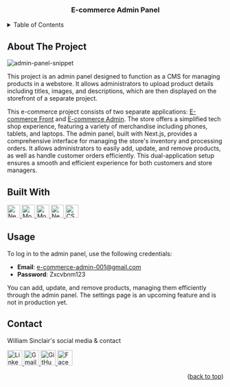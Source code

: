 <a name="readme-top"></a>

<!-- PROJECT LOGO -->
<br />
<h3 align="center">E-commerce Admin Panel</h3>

<!-- TABLE OF CONTENTS -->
<details>
  <summary>Table of Contents</summary>
  <ol>
    <li>
      <a href="#about-the-project">About The Project</a>
      <ul>
        <li><a href="#built-with">Built With</a></li>
      </ul>
    </li>
    <li><a href="#usage">Usage</a></li>
    <li><a href="#contact">Contact</a></li>
    <li><a href="#acknowledgments">Acknowledgments</a></li>
  </ol>
</details>

<!-- ABOUT THE PROJECT -->

## About The Project

![admin-panel-snippet](https://github.com/Willi0t/ecommerce-admin/assets/113394429/33ca9fba-046e-4be2-b3a0-985abffa6bce)

This project is an admin panel designed to function as a CMS for managing products in a webstore. It allows administrators to upload product details including titles, images, and descriptions, which are then displayed on the storefront of a separate project.

This e-commerce project consists of two separate applications: [E-commerce Front](https://github.com/Willi0t/ecommerce-front) and [E-commerce Admin](https://github.com/Willi0t/ecommerce-admin). The store offers a simplified tech shop experience, featuring a variety of merchandise including phones, tablets, and laptops. The admin panel, built with Next.js, provides a comprehensive interface for managing the store's inventory and processing orders. It allows administrators to easily add, update, and remove products, as well as handle customer orders efficiently. This dual-application setup ensures a smooth and efficient experience for both customers and store managers.

## Built With

<a href="https://nextjs.org" target="_blank">
  <img src="https://img.shields.io/badge/nextjs-white?logo=nextdotjs&color=%2341444B" alt="Next.js Badge" style="width: auto; height: 30px;">
</a>

<a href="https://www.mongodb.com" target="_blank">
  <img src="https://img.shields.io/badge/MongoDB-white?logo=mongodb&color=%23a8dea0" alt="MongoDB Badge" style="width: auto; height: 30px;">
</a>

<a href="https://mongoosejs.com" target="_blank">
  <img src="https://img.shields.io/badge/Mongoose-white?logo=mongodb&color=%23a8dea0" alt="Mongoose Badge" style="width: auto; height: 30px;">
</a>

<a href="https://next-auth.js.org" target="_blank">
  <img src="https://img.shields.io/badge/Next%20Auth-white?logo=nextdotjs&color=%2341444B" alt="Next Auth Badge" style="width: auto; height: 30px;">
</a>

<a href="https://github.com/css-modules/css-modules" target="_blank">
  <img src="https://img.shields.io/badge/CSS%20Modules-white?logo=css3&color=%23ffdfba" alt="CSS Modules Badge" style="width: auto; height: 30px;">
</a>

## Usage

To log in to the admin panel, use the following credentials:
- **Email**: e-commerce-admin-001@gmail.com
- **Password**: Zxcvbnm123

You can add, update, and remove products, managing them efficiently through the admin panel. The settings page is an upcoming feature and is not in production yet.

<!-- CONTACT -->

## Contact

William Sinclair's social media & contact

<a href="https://www.linkedin.com/in/william-sinclair-2bab18153/" target="_blank">
  <img src="https://img.shields.io/badge/linked%20in-white?logo=linkedin&color=%230762C8" alt="LinkedIn Badge" style="width: auto; height: 35px;">
</a>
<a href="mailto:William.sinclair92@gmail.com" target="_blank">
  <img src="https://img.shields.io/badge/Gmail-white?logo=gmail&color=%23e87066" alt="Gmail Badge" style="width: auto; height: 35px;">
</a>
<a href="https://github.com/Willi0t" target="_blank">
  <img src="https://img.shields.io/badge/GitHub-white?logo=github&color=%2341444B" alt="GitHub Badge" style="width: auto; height: 35px;">
</a>
<a href="https://www.facebook.com/the.rune.is.on.fire/" target="_blank">
  <img src="https://img.shields.io/badge/facebook-white?logo=facebook&color=%233b5998" alt="Facebook Badge" style="width: auto; height: 35px;">
</a>

<p align="right">(<a href="#readme-top">back to top</a>)</p>

</br>
</br>

